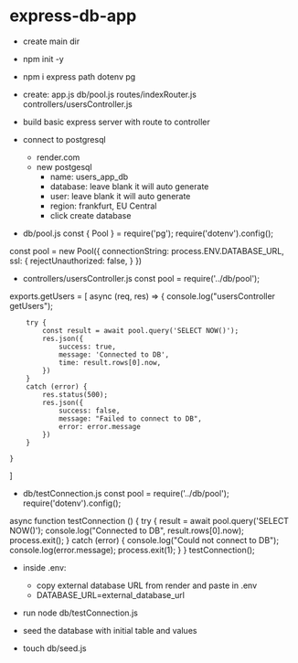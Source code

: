 # express-db-app

- create main dir
- npm init -y
- npm i express path dotenv pg

- create:
app.js
db/pool.js
routes/indexRouter.js
controllers/usersController.js

- build basic express server with route to controller

- connect to postgresql
    - render.com
    - new postgesql 
      - name: users_app_db
      - database: leave blank it will auto generate
      - user: leave blank it will auto generate
      - region: frankfurt, EU Central
      - click create database 

- db/pool.js
const { Pool } = require('pg');
require('dotenv').config();

const pool = new Pool({
    connectionString: process.ENV.DATABASE_URL,
    ssl: {
        rejectUnauthorized: false,
    }
})

- controllers/usersController.js
const pool = require('../db/pool');

exports.getUsers = [
    async (req, res) => {
        console.log("usersController getUsers");
        
        try {
            const result = await pool.query('SELECT NOW()');
            res.json({
                success: true,
                message: 'Connected to DB',
                time: result.rows[0].now,
            })
        }
        catch (error) {
            res.status(500);
            res.json({
                success: false,
                message: "Failed to connect to DB",
                error: error.message
            })
        }

    }
]

- db/testConnection.js
const pool = require('../db/pool');
require('dotenv').config();


async function testConnection () {
    try {
        result = await pool.query('SELECT NOW()');
        console.log("Connected to DB", result.rows[0].now);
        process.exit();
    }
    catch (error) {
        console.log("Could not connect to DB");
        console.log(error.message);
        process.exit(1);
    }
}
testConnection();


- inside .env:
  - copy external database URL from render and paste in .env
  - DATABASE_URL=external_database_url


- run node db/testConnection.js


- seed the database with initial table and values
- touch db/seed.js